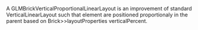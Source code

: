 A GLMBrickVerticalProportionalLinearLayout is an improvement of standard VerticalLinearLayout such that element are positioned proportionaly in the parent based on Brick>>layoutProperties verticalPercent.